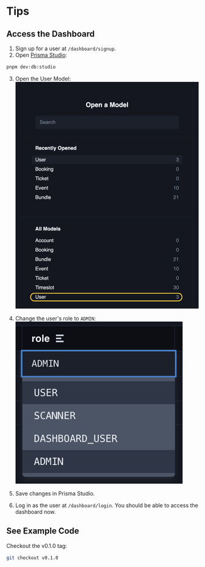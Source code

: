# Tips

## Access the Dashboard

1. Sign up for a user at `/dashboard/signup`.
2. Open [Prisma Studio](https://www.prisma.io/studio):

```bash
pnpm dev:db:studio
```

3. Open the User Model:
   ![Prisma Studio UI](assets/Screenshot%202024-01-19%20at%2000.42.28.png)

4. Change the user's role to `ADMIN`:
   ![Prisma Studio UI](assets/Screenshot%202024-01-19%20at%2000.45.53.png)

5. Save changes in Prisma Studio.
6. Log in as the user at `/dashboard/login`. You should be able to access the dashboard now.

## See Example Code

Checkout the v0.1.0 tag:

```bash
git checkout v0.1.0
```
